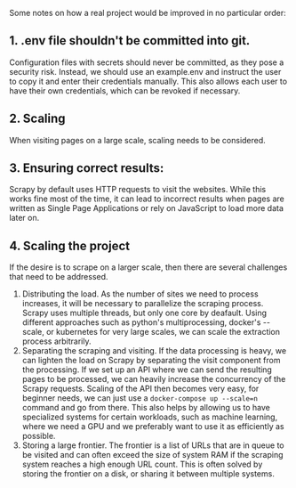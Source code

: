 Some notes on how a real project would be improved in no particular order:

## 1. .env file shouldn't be committed into git.
Configuration files with secrets should never be committed, as they pose a security risk.
Instead, we should use an example.env and instruct the user to copy it and enter their credentials manually. 
This also allows each user to have their own credentials, which can be revoked if necessary.

## 2. Scaling
When visiting pages on a large scale, scaling needs to be considered.

## 3. Ensuring correct results:
Scrapy by default uses HTTP requests to visit the websites. 
While this works fine most of the time, it can lead to incorrect results 
when pages are written as Single Page Applications or rely on JavaScript to load more data later on.

## 4. Scaling the project
If the desire is to scrape on a larger scale, then there are several challenges that need to be addressed. 
1. Distributing the load. As the number of sites we need to process increases, it will be necessary to parallelize the scraping process. 
Scrapy uses multiple threads, but only one core by deafault. Using different approaches such as python's multiprocessing, docker's --scale, or kubernetes for very large scales, we can scale the extraction process arbitrarily. 
2. Separating the scraping and visiting. If the data processing is heavy, we can lighten the load on Scrapy by separating the visit component from the processing. 
If we set up an API where we can send the resulting pages to be processed, we can heavily increase the concurrency of the Scrapy requests. 
Scaling of the API then becomes very easy, for beginner needs, we can just use a `docker-compose up --scale=n` command and go from there. 
This also helps by allowing us to have specialized systems for certain workloads, such as machine learning, where we need a GPU and we preferably want to use it as efficiently as possible.
3. Storing a large frontier. The frontier is a list of URLs that are in queue to be visited and can often exceed the size of system RAM if the scraping system reaches a high enough URL count. 
This is often solved by storing the frontier on a disk, or sharing it between multiple systems.
